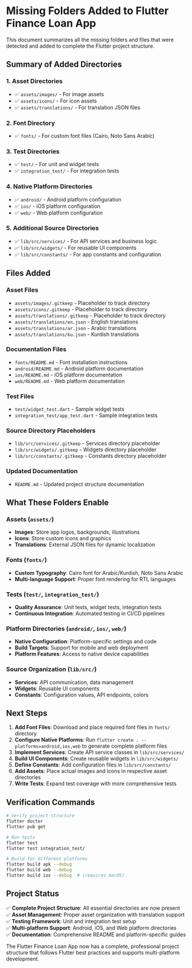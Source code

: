 # Missing Folders Added to Flutter Finance Loan App

This document summarizes all the missing folders and files that were detected and added to complete the Flutter project structure.

## Summary of Added Directories

### 1. Asset Directories
- ✅ `assets/images/` - For image assets
- ✅ `assets/icons/` - For icon assets  
- ✅ `assets/translations/` - For translation JSON files

### 2. Font Directory
- ✅ `fonts/` - For custom font files (Cairo, Noto Sans Arabic)

### 3. Test Directories
- ✅ `test/` - For unit and widget tests
- ✅ `integration_test/` - For integration tests

### 4. Native Platform Directories
- ✅ `android/` - Android platform configuration
- ✅ `ios/` - iOS platform configuration
- ✅ `web/` - Web platform configuration

### 5. Additional Source Directories
- ✅ `lib/src/services/` - For API services and business logic
- ✅ `lib/src/widgets/` - For reusable UI components
- ✅ `lib/src/constants/` - For app constants and configuration

## Files Added

### Asset Files
- `assets/images/.gitkeep` - Placeholder to track directory
- `assets/icons/.gitkeep` - Placeholder to track directory
- `assets/translations/.gitkeep` - Placeholder to track directory
- `assets/translations/en.json` - English translations
- `assets/translations/ar.json` - Arabic translations
- `assets/translations/ku.json` - Kurdish translations

### Documentation Files
- `fonts/README.md` - Font installation instructions
- `android/README.md` - Android platform documentation
- `ios/README.md` - iOS platform documentation
- `web/README.md` - Web platform documentation

### Test Files
- `test/widget_test.dart` - Sample widget tests
- `integration_test/app_test.dart` - Sample integration tests

### Source Directory Placeholders
- `lib/src/services/.gitkeep` - Services directory placeholder
- `lib/src/widgets/.gitkeep` - Widgets directory placeholder
- `lib/src/constants/.gitkeep` - Constants directory placeholder

### Updated Documentation
- `README.md` - Updated project structure documentation

## What These Folders Enable

### Assets (`assets/`)
- **Images**: Store app logos, backgrounds, illustrations
- **Icons**: Store custom icons and graphics
- **Translations**: External JSON files for dynamic localization

### Fonts (`fonts/`)
- **Custom Typography**: Cairo font for Arabic/Kurdish, Noto Sans Arabic
- **Multi-language Support**: Proper font rendering for RTL languages

### Tests (`test/`, `integration_test/`)
- **Quality Assurance**: Unit tests, widget tests, integration tests
- **Continuous Integration**: Automated testing in CI/CD pipelines

### Platform Directories (`android/`, `ios/`, `web/`)
- **Native Configuration**: Platform-specific settings and code
- **Build Targets**: Support for mobile and web deployment
- **Platform Features**: Access to native device capabilities

### Source Organization (`lib/src/`)
- **Services**: API communication, data management
- **Widgets**: Reusable UI components
- **Constants**: Configuration values, API endpoints, colors

## Next Steps

1. **Add Font Files**: Download and place required font files in `fonts/` directory
2. **Configure Native Platforms**: Run `flutter create . --platforms=android,ios,web` to generate complete platform files
3. **Implement Services**: Create API service classes in `lib/src/services/`
4. **Build UI Components**: Create reusable widgets in `lib/src/widgets/`
5. **Define Constants**: Add configuration files in `lib/src/constants/`
6. **Add Assets**: Place actual images and icons in respective asset directories
7. **Write Tests**: Expand test coverage with more comprehensive tests

## Verification Commands

```bash
# Verify project structure
flutter doctor
flutter pub get

# Run tests
flutter test
flutter test integration_test/

# Build for different platforms
flutter build apk --debug
flutter build web --debug
flutter build ios --debug  # (requires macOS)
```

## Project Status

✅ **Complete Project Structure**: All essential directories are now present  
✅ **Asset Management**: Proper asset organization with translation support  
✅ **Testing Framework**: Unit and integration test setup  
✅ **Multi-platform Support**: Android, iOS, and Web platform directories  
✅ **Documentation**: Comprehensive README and platform-specific guides  

The Flutter Finance Loan App now has a complete, professional project structure that follows Flutter best practices and supports multi-platform development.
